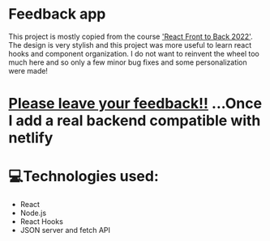 # Feedback app
This project is mostly copied from the course ['React Front to Back 2022'](https://www.udemy.com/course/react-front-to-back-2022/). The design is very stylish and this project was more useful to learn react hooks and component organization. I do not want to reinvent the wheel too much here and so only a few minor bug fixes and some personalization were made!
# [Please leave your feedback!!](https://stunning-khapse-719d70.netlify.app/) ...Once I add a real backend compatible with netlify

# 💻Technologies used:
* React
* Node.js
* React Hooks
* JSON server and fetch API

